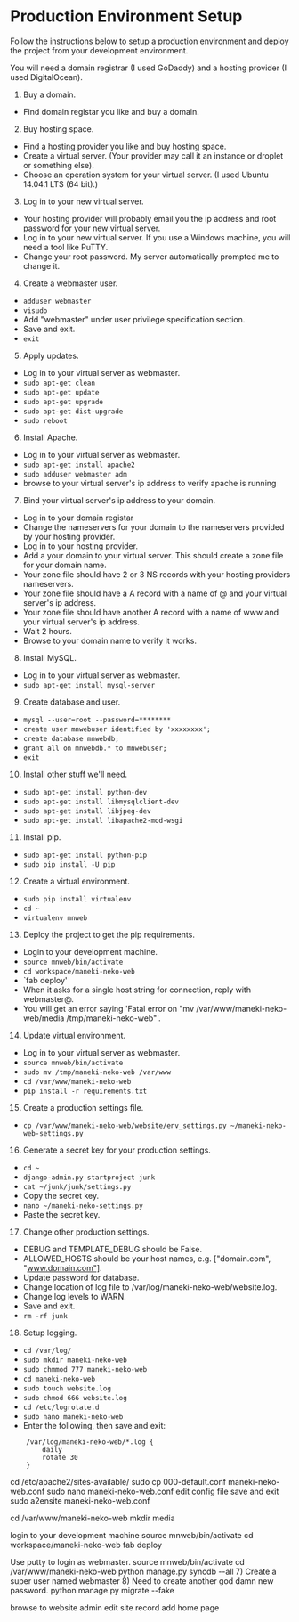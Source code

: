 Production Environment Setup
============================

Follow the instructions below to setup a production environment and deploy the project from your development environment.

You will need a domain registrar (I used GoDaddy) and a hosting provider (I used DigitalOcean).

1. Buy a domain.
  - Find domain registar you like and buy a domain.
  
2. Buy hosting space.
  - Find a hosting provider you like and buy hosting space.
  - Create a virtual server. (Your provider may call it an instance or droplet or something else).
  - Choose an operation system for your virtual server. (I used Ubuntu 14.04.1 LTS (64 bit).)

3. Log in to your new virtual server.
  - Your hosting provider will probably email you the ip address and root password for your new virtual server.
  - Log in to your new virtual server. If you use a Windows machine, you will need a tool like PuTTY.
  - Change your root password. My server automatically prompted me to change it.
  
4. Create a webmaster user.
  - `adduser webmaster`
  - `visudo`
  - Add "webmaster" under user privilege specification section.
  - Save and exit.
  - `exit`

5. Apply updates.
  - Log in to your virtual server as webmaster.
  - `sudo apt-get clean`
  - `sudo apt-get update`
  - `sudo apt-get upgrade`
  - `sudo apt-get dist-upgrade`
  - `sudo reboot`
  
6. Install Apache.
  - Log in to your virtual server as webmaster.
  - `sudo apt-get install apache2`
  - `sudo adduser webmaster adm`
  - browse to your virtual server's ip address to verify apache is running

7. Bind your virtual server's ip address to your domain.
  - Log in to your domain registar
  - Change the nameservers for your domain to the nameservers provided by your hosting provider.
  - Log in to your hosting provider.
  - Add a your domain to your virtual server. This should create a zone file for your domain name.
  - Your zone file should have 2 or 3 NS records with your hosting providers nameservers.
  - Your zone file should have a A record with a name of @ and your virtual server's ip address.
  - Your zone file should have another A record with a name of www and your virtual server's ip address.
  - Wait 2 hours.
  - Browse to your domain name to verify it works.
  
8. Install MySQL.
  - Log in to your virtual server as webmaster.
  - `sudo apt-get install mysql-server`
  
9. Create database and user.
  - `mysql --user=root --password=********`
  - `create user mnwebuser identified by 'xxxxxxxx';`
  - `create database mnwebdb;`
  - `grant all on mnwebdb.* to mnwebuser;`
  - `exit`
  
10. Install other stuff we'll need.
  - `sudo apt-get install python-dev`
  - `sudo apt-get install libmysqlclient-dev`
  - `sudo apt-get install libjpeg-dev`
  - `sudo apt-get install libapache2-mod-wsgi`
  
11. Install pip.
  - `sudo apt-get install python-pip`
  - `sudo pip install -U pip`
  
12. Create a virtual environment.
  - `sudo pip install virtualenv`
  - `cd ~`
  - `virtualenv mnweb`

13. Deploy the project to get the pip requirements.
  - Login to your development machine.
  - `source mnweb/bin/activate`
  - `cd workspace/maneki-neko-web`
  - `fab deploy'
  - When it asks for a single host string for connection, reply with webmaster@<your domain>.
  - You will get an error saying 'Fatal error on "mv /var/www/maneki-neko-web/media /tmp/maneki-neko-web"'.
  
14. Update virtual environment.
  - Log in to your virtual server as webmaster.
  - `source mnweb/bin/activate`
  - `sudo mv /tmp/maneki-neko-web /var/www`
  - `cd /var/www/maneki-neko-web`
  - `pip install -r requirements.txt`
  
15. Create a production settings file.
  - `cp /var/www/maneki-neko-web/website/env_settings.py ~/maneki-neko-web-settings.py`
  
16. Generate a secret key for your production settings.  
  - `cd ~`
  - `django-admin.py startproject junk`
  - `cat ~/junk/junk/settings.py`
  - Copy the secret key.
  - `nano ~/maneki-neko-settings.py`
  - Paste the secret key.
  
17. Change other production settings.
  - DEBUG and TEMPLATE_DEBUG should be False.
  - ALLOWED_HOSTS should be your host names, e.g. ["domain.com", "www.domain.com"].
  - Update password for database.
  - Change location of log file to /var/log/maneki-neko-web/website.log.
  - Change log levels to WARN.
  - Save and exit.
  - `rm -rf junk`
  
18. Setup logging.  
  - `cd /var/log/`
  - `sudo mkdir maneki-neko-web`
  - `sudo chmmod 777 maneki-neko-web`
  - `cd maneki-neko-web`
  - `sudo touch website.log`
  - `sudo chmod 666 website.log`
  - `cd /etc/logrotate.d`
  - `sudo nano maneki-neko-web`
  - Enter the following, then save and exit:
```
    /var/log/maneki-neko-web/*.log {
        daily
        rotate 30
    }
```

cd /etc/apache2/sites-available/
sudo cp 000-default.conf maneki-neko-web.conf
sudo nano maneki-neko-web.conf
edit config file
save and exit
sudo a2ensite maneki-neko-web.conf

cd /var/www/maneki-neko-web
mkdir media

login to your development machine
source mnweb/bin/activate
cd workspace/maneki-neko-web
fab deploy

Use putty to login as webmaster.
source mnweb/bin/activate
cd /var/www/maneki-neko-web
python manage.py syncdb --all
    7) Create a super user named webmaster
    8) Need to create another god damn new password.
python manage.py migrate --fake

browse to website admin
edit site record
add home page
